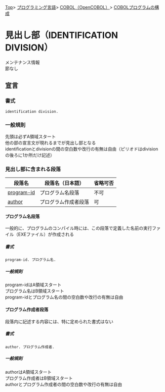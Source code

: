 [Top](../../../../index.md)\>
[プログラミング言語](../../../pgl.md)\>
[COBOL（OpenCOBOL）](../../language_0002.md)\>
[COBOLプログラムの構成](../COBOL_0001.md)

# 見出し部（IDENTIFICATION DIVISION）

メンテナンス情報  
節なし

## 宣言

### 書式

```identification division.```

### 一般規則

先頭は必ずA領域スタート  
他の部の宣言文が現れるまでが見出し部となる  
identificationとdivisionの間の空白数や改行の有無は自由（ピリオドはdivisionの後ろに1か所だけ記述）

### 見出し部に含まれる段落

|段落名|段落名（日本語）|省略可否|
----|----|----
|[program-id](#プログラム名段落)|プログラム名段落|不可|
|[author](#プログラム作成者段落)|プログラム作成者段落|可|

<!-- |[date-written](#プログラム作成日段落)|プログラム作成日段落|可|
|[date-compiled](#コンパイル日段落)|コンパイル日段落|可|
|[installation](#インストール先段落)|インストール先段落|可|
|[security](#機密事項段落)|機密事項段落|可| -->

#### プログラム名段落

一般的に、プログラムのコンパイル時には、この段落で定義した名前の実行ファイル（EXEファイル）が作成される

##### 書式

```program-id. プログラム名.```

##### 一般規則

program-idはA領域スタート  
プログラム名はB領域スタート  
program-idとプログラム名の間の空白数や改行の有無は自由

#### プログラム作成者段落

段落内に記述する内容には、特に定められた書式はない

##### 書式

```author. プログラム作成者.```

##### 一般規則

authorはA領域スタート  
プログラム作成者はB領域スタート  
authorとプログラム作成者の間の空白数や改行の有無は自由

<!-- #### プログラム作成日段落

#### コンパイル日段落

#### インストール先段落

#### 機密事項段落 -->